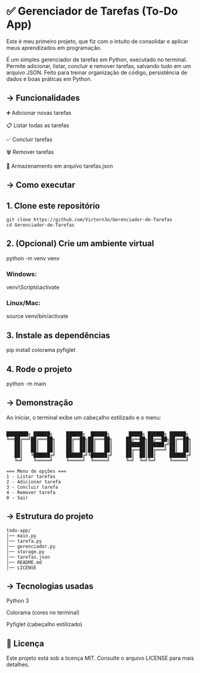 # ✅ Gerenciador de Tarefas (To-Do App)

Este é meu primeiro projeto, que fiz com o intuito de consolidar e aplicar meus aprendizados em programação.

É um simples gerenciador de tarefas em Python, executado no terminal.
Permite adicionar, listar, concluir e remover tarefas, salvando tudo em um arquivo JSON.
Feito para treinar organização de código, persistência de dados e boas práticas em Python.

## -> Funcionalidades

➕ Adicionar novas tarefas

📋 Listar todas as tarefas

✅ Concluir tarefas

🗑️ Remover tarefas

💾 Armazenamento em arquivo tarefas.json

## -> Como executar
## 1. Clone este repositório
```text
git clone https://github.com/Victorn3o/Gerenciador-de-Tarefas
cd Gerenciador-de-Tarefas
```

## 2. (Opcional) Crie um ambiente virtual
python -m venv venv
### Windows:
venv\Scripts\activate
### Linux/Mac:
source venv/bin/activate

## 3. Instale as dependências
pip install colorama pyfiglet

##  4. Rode o projeto
python -m main

## -> Demonstração

Ao iniciar, o terminal exibe um cabeçalho estilizado e o menu:

```text

████████╗ ██████╗     ██████╗  ██████╗       █████╗ ██████╗ ██████╗ 
╚══██╔══╝██╔═══██╗    ██╔══██╗██╔═══██╗     ██╔══██╗██╔══██╗██╔══██╗
   ██║   ██║   ██║    ██║  ██║██║   ██║     ███████║██████╔╝██║  ██║
   ██║   ██║   ██║    ██║  ██║██║   ██║     ██╔══██║██╔═══╝ ██║  ██║
   ██║   ╚██████╔╝    ██████╔╝╚██████╔╝     ██║  ██║██║     ██████╔╝
   ╚═╝    ╚═════╝     ╚═════╝  ╚═════╝      ╚═╝  ╚═╝╚═╝     ╚═════╝

=== Menu de opções ===
1 - Listar tarefas
2 - Adicionar tarefa
3 - Concluir tarefa
4 - Remover tarefa
0 - Sair

```

## -> Estrutura do projeto

```text
todo-app/
│── main.py
│── tarefa.py
│── gerenciador.py
│── storage.py
│── tarefas.json
│── README.md
│── LICENSE

```

## -> Tecnologias usadas

Python 3

Colorama
 (cores no terminal)

Pyfiglet
 (cabeçalho estilizado)

## 📜 Licença

Este projeto está sob a licença MIT.
Consulte o arquivo LICENSE
 para mais detalhes.